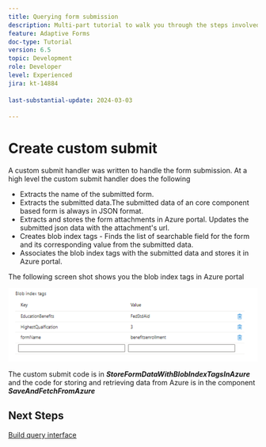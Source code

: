 ```yaml
---
title: Querying form submission
description: Multi-part tutorial to walk you through the steps involved in querying form submissions stored in Azure portal
feature: Adaptive Forms
doc-type: Tutorial
version: 6.5
topic: Development
role: Developer
level: Experienced
jira: kt-14884

last-substantial-update: 2024-03-03

---
```

# Create custom submit

A custom submit handler was written to handle the form submission. At a high level the custom submit handler does the following

* Extracts the name of the submitted form.
* Extracts the submitted data.The submitted data of an core component based form is always in JSON format.
* Extracts and stores the form attachments in Azure portal. Updates the submitted json data with the attachment's url.
* Creates blob index tags - Finds the list of searchable field for the form and its corresponding value from the submitted data.
* Associates the blob index tags with the submitted data and stores it in Azure portal.

The following screen shot shows you the blob index tags in Azure portal

![blob-index-tags](assets/blob-index-tags.png)

The custom submit code is in **_StoreFormDataWithBlobIndexTagsInAzure_** and the code for storing and retrieving data from Azure is in the component **_SaveAndFetchFromAzure_**

## Next Steps

[Build query interface](./part3.md)

